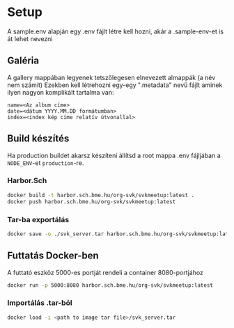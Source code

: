 # Setup

A sample.env alapján egy .env fájlt létre kell hozni, akár a .sample-env-et is át lehet nevezni

## Galéria

A gallery mappában legyenek tetszőlegesen elnevezett almappák (a név nem számít)
Ezekben kell létrehozni egy-egy ".metadata" nevű fájlt aminek ilyen nagyon komplikált tartalma van:

```env
name=<Az album címe>
date=<dátum YYYY.MM.DD formátumban>
index=<index kép címe relatív útvonallal>
```

## Build készítés

Ha production buildet akarsz készíteni állítsd a root mappa .env fájljában a `NODE_ENV`-et `production`-re.

### Harbor.Sch

```sh
docker build -t harbor.sch.bme.hu/org-svk/svkmeetup:latest .
docker push harbor.sch.bme.hu/org-svk/svkmeetup:latest
```

### Tar-ba exportálás

```sh
docker save -o ./svk_server.tar harbor.sch.bme.hu/org-svk/svkmeetup:latest
```

## Futtatás Docker-ben

A futtató eszköz 5000-es portját rendeli a container 8080-portjához

```sh
docker run -p 5000:8080 harbor.sch.bme.hu/org-svk/svkmeetup:latest
```

### Importálás .tar-ból

```sh
docker load -i <path to image tar file>/svk_server.tar
```
